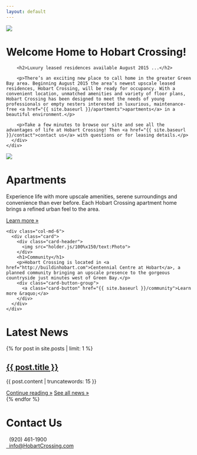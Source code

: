 ```yaml
---
layout: default
---
```

<div class="header-image">
<img src="{{ site.baseurl }}/img/hobart-elevation-1.jpg">
</div>

<div class="container">
  <div class="row">
    <div class="col-md-9 center-block">
      <div class="card header-card">
        <h1>Welcome Home to Hobart Crossing!</h1>
        
        <h2>Luxury leased residences available August 2015 ...</h2>

        <p>There’s an exciting new place to call home in the greater Green Bay area. Beginning August 2015 the area’s newest upscale leased residences, Hobart Crossing, will be ready for occupancy. With a convenient location, unmatched amenities and variety of floor plans, Hobart Crossing has been designed to meet the needs of young professionals or empty nesters interested in luxurious, maintenance-free <a href="{{ site.baseurl }}/apartments">apartments</a> in a beautiful environment.</p>

        <p>Take a few minutes to browse our site and see all the advantages of life at Hobart Crossing! Then <a href="{{ site.baseurl }}/contact">contact us</a> with questions or for leasing details.</p>
      </div>
    </div>
  </div>
  
  <div class="row">
    <div class="col-md-6">
      <div class="card">
        <div class="card-header">
          <img src="holder.js/100%x150/text:Photo">
        </div>
        <h1>Apartments</h1>
        <p>Experience life with more upscale amenities, serene surroundings and convenience than ever before. Each Hobart Crossing apartment home brings a refined urban feel to the area.</p>
        <div class="card-button-group">
          <a class="card-button" href="{{ site.baseurl }}/apartments">Learn more &raquo;</a>
        </div>
      </div>
    </div>
    
    <div class="col-md-6">
      <div class="card">
        <div class="card-header">
          <img src="holder.js/100%x150/text:Photo">
        </div>
        <h1>Community</h1>
        <p>Hobart Crossing is located in <a href="http://buildinhobart.com">Centennial Centre at Hobart</a>, a planned community bringing an upscale presence to the gorgeous countryside just minutes west of Green Bay.</p>
        <div class="card-button-group">
          <a class="card-button" href="{{ site.baseurl }}/community">Learn more &raquo;</a>
        </div>
      </div>
    </div>
  </div>
  
  <div class="row">
    <div class="col-md-6">
      <div class="card">
        <h1>Latest News</h1>
        {% for post in site.posts | limit: 1 %}
        <div class="post">
          <h2><a class="post-title" href="{{ site.baseurl }}{{ post.url }}">{{ post.title }}</a></h2>
          {{ post.content | truncatewords: 15 }}</p><!-- weird Jekyll glitch, closing p tag required -->
          <div class="card-button-group">
            <a class="card-button" href="{{ site.baseurl }}{{ post.url }}">Continue reading &raquo;</a>
            <a class="card-button" href="{{ site.baseurl }}/news">See all news &raquo;</a>
          </div>
          {% endfor %}
        </div>
      </div>
    </div>
    <div class="col-md-6">
      <div class="card">
        <h1>Contact Us</h1>
        <div class="card-button-group">
          <div class="card-button"><span class="glyphicon glyphicon-earphone"></span>&nbsp;&nbsp;(920) 461-1900</div>
          <a class="card-button" href="mailto:info@hobartcrossing.com"><span class="glyphicon glyphicon-envelope"></span>&nbsp;&nbsp;info@HobartCrossing.com</a>
        </div>
      </div>
    </div>
  </div>
</div>

